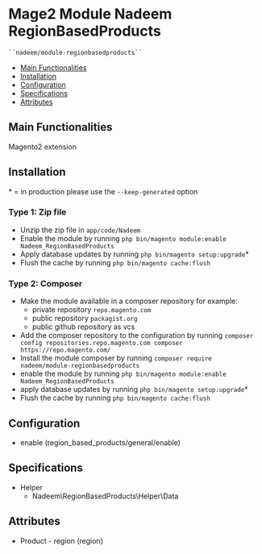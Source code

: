 # Mage2 Module Nadeem RegionBasedProducts

    ``nadeem/module-regionbasedproducts``

 - [Main Functionalities](#markdown-header-main-functionalities)
 - [Installation](#markdown-header-installation)
 - [Configuration](#markdown-header-configuration)
 - [Specifications](#markdown-header-specifications)
 - [Attributes](#markdown-header-attributes)


## Main Functionalities
Magento2 extension

## Installation
\* = in production please use the `--keep-generated` option

### Type 1: Zip file

 - Unzip the zip file in `app/code/Nadeem`
 - Enable the module by running `php bin/magento module:enable Nadeem_RegionBasedProducts`
 - Apply database updates by running `php bin/magento setup:upgrade`\*
 - Flush the cache by running `php bin/magento cache:flush`

### Type 2: Composer

 - Make the module available in a composer repository for example:
    - private repository `repo.magento.com`
    - public repository `packagist.org`
    - public github repository as vcs
 - Add the composer repository to the configuration by running `composer config repositories.repo.magento.com composer https://repo.magento.com/`
 - Install the module composer by running `composer require nadeem/module-regionbasedproducts`
 - enable the module by running `php bin/magento module:enable Nadeem_RegionBasedProducts`
 - apply database updates by running `php bin/magento setup:upgrade`\*
 - Flush the cache by running `php bin/magento cache:flush`


## Configuration

 - enable (region_based_products/general/enable)


## Specifications

 - Helper
	- Nadeem\RegionBasedProducts\Helper\Data


## Attributes

 - Product - region (region)

